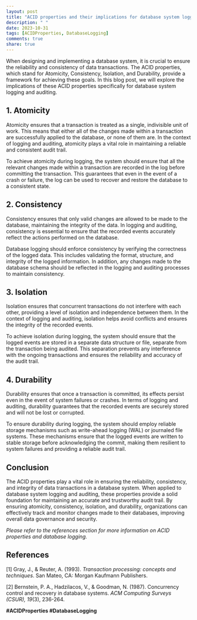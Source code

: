 ```yaml
---
layout: post
title: "ACID properties and their implications for database system logging and auditing"
description: " "
date: 2023-10-31
tags: [ACIDProperties, DatabaseLogging]
comments: true
share: true
---
```


When designing and implementing a database system, it is crucial to ensure the reliability and consistency of data transactions. The ACID properties, which stand for Atomicity, Consistency, Isolation, and Durability, provide a framework for achieving these goals. In this blog post, we will explore the implications of these ACID properties specifically for database system logging and auditing.

## 1. Atomicity

Atomicity ensures that a transaction is treated as a single, indivisible unit of work. This means that either all of the changes made within a transaction are successfully applied to the database, or none of them are. In the context of logging and auditing, atomicity plays a vital role in maintaining a reliable and consistent audit trail.

To achieve atomicity during logging, the system should ensure that all the relevant changes made within a transaction are recorded in the log before committing the transaction. This guarantees that even in the event of a crash or failure, the log can be used to recover and restore the database to a consistent state.

## 2. Consistency

Consistency ensures that only valid changes are allowed to be made to the database, maintaining the integrity of the data. In logging and auditing, consistency is essential to ensure that the recorded events accurately reflect the actions performed on the database.

Database logging should enforce consistency by verifying the correctness of the logged data. This includes validating the format, structure, and integrity of the logged information. In addition, any changes made to the database schema should be reflected in the logging and auditing processes to maintain consistency.

## 3. Isolation

Isolation ensures that concurrent transactions do not interfere with each other, providing a level of isolation and independence between them. In the context of logging and auditing, isolation helps avoid conflicts and ensures the integrity of the recorded events.

To achieve isolation during logging, the system should ensure that the logged events are stored in a separate data structure or file, separate from the transaction being audited. This separation prevents any interference with the ongoing transactions and ensures the reliability and accuracy of the audit trail.

## 4. Durability

Durability ensures that once a transaction is committed, its effects persist even in the event of system failures or crashes. In terms of logging and auditing, durability guarantees that the recorded events are securely stored and will not be lost or corrupted.

To ensure durability during logging, the system should employ reliable storage mechanisms such as write-ahead logging (WAL) or journaled file systems. These mechanisms ensure that the logged events are written to stable storage before acknowledging the commit, making them resilient to system failures and providing a reliable audit trail.

## Conclusion

The ACID properties play a vital role in ensuring the reliability, consistency, and integrity of data transactions in a database system. When applied to database system logging and auditing, these properties provide a solid foundation for maintaining an accurate and trustworthy audit trail. By ensuring atomicity, consistency, isolation, and durability, organizations can effectively track and monitor changes made to their databases, improving overall data governance and security.

*Please refer to the references section for more information on ACID properties and database logging.*


## References

[1] Gray, J., & Reuter, A. (1993). *Transaction processing: concepts and techniques*. San Mateo, CA: Morgan Kaufmann Publishers.

[2] Bernstein, P. A., Hadzilacos, V., & Goodman, N. (1987). Concurrency control and recovery in database systems. *ACM Computing Surveys (CSUR), 19*(3), 236-264.

**#ACIDProperties #DatabaseLogging**